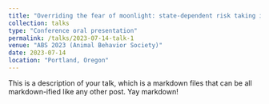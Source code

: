 ```yaml
---
title: "Overriding the fear of moonlight: state-dependent risk taking in electric sand knife fish"
collection: talks
type: "Conference oral presentation"
permalink: /talks/2023-07-14-talk-1
venue: "ABS 2023 (Animal Behavior Society)"
date: 2023-07-14
location: "Portland, Oregon"
---
```


This is a description of your talk, which is a markdown files that can be all markdown-ified like any other post. Yay markdown!
